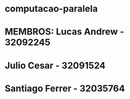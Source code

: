# computacao-paralela
# MEMBROS: Lucas Andrew - 32092245
#          Julio Cesar - 32091524
#          Santiago Ferrer - 32035764 
